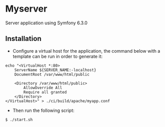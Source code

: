 # Myserver
Server application using Symfony 6.3.0

## Installation


* Configure a virtual host for the application, the command below with a template can be run in order to generate it:
```
echo "<VirtualHost *:80>
    ServerName ${SERVER_NAME:-localhost}
    DocumentRoot /var/www/html/public

    <Directory /var/www/html/public>
        AllowOverride All
        Require all granted
    </Directory>
</VirtualHost>" > ./ci/build/apache/myapp.conf
```

* Then run the following script:

`$ ./start.sh `